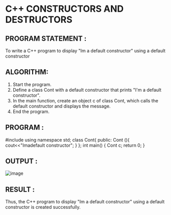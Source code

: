 # C++ CONSTRUCTORS AND DESTRUCTORS

## PROGRAM STATEMENT :
To write a C++ program to display "Im a default constructor" using a default constructor

## ALGORITHM:

1.	Start the program.
2.	Define a class Cont with a default constructor that prints "I'm a default constructor".
3.	In the main function, create an object c of class Cont, which calls the default constructor and displays the message.
4.	End the program.

## PROGRAM :

#include<iostream> using namespace std; class Cont{
public:
Cont (){
cout<<"Imadefault constructor";
}
};
int main()
{
Cont c; return 0;
}
 
## OUTPUT :
![image](https://github.com/user-attachments/assets/c450c51a-91bc-4c9a-9435-8d06059a5659)

## RESULT :
Thus, the C++ program to display "Im a default constructor" using a default constructor is created successfully.
